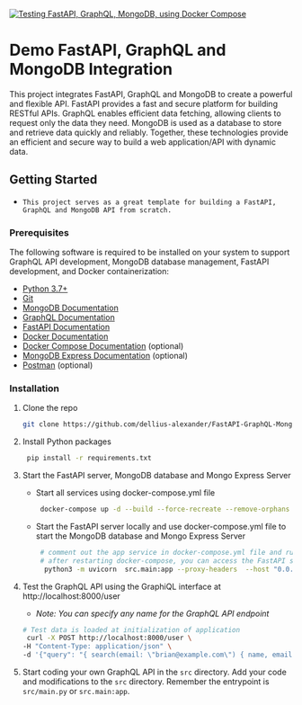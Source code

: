 [![Testing FastAPI, GraphQL, MongoDB, using Docker Compose](https://github.com/dellius-alexander/FastAPI-GraphQL-MongoDB-Demo/actions/workflows/api-tests.yml/badge.svg)](https://github.com/dellius-alexander/FastAPI-GraphQL-MongoDB-Demo/actions/workflows/api-tests.yml)

# Demo FastAPI, GraphQL and MongoDB Integration

This project integrates FastAPI, GraphQL and MongoDB to create a powerful and flexible API. 
FastAPI provides a fast and secure platform for building RESTful APIs. GraphQL enables 
efficient data fetching, allowing clients to request only the data they need. MongoDB is 
used as a database to store and retrieve data quickly and reliably. Together, these 
technologies provide an efficient and secure way to build a web application/API with dynamic data.

## Getting Started

- `This project serves as a great template for building a FastAPI, GraphQL and MongoDB API from scratch.`

### Prerequisites

The following software is required to be installed on your system to support GraphQL API development, 
MongoDB database management, FastAPI development, and Docker containerization:

- [Python 3.7+](https://www.python.org/downloads/)
- [Git](https://git-scm.com/downloads)
- [MongoDB Documentation](https://docs.mongodb.com/)
- [GraphQL Documentation](https://graphql.org/learn/)
- [FastAPI Documentation](https://fastapi.tiangolo.com/)
- [Docker Documentation](https://docs.docker.com/) 
- [Docker Compose Documentation](https://docs.docker.com/compose/) (optional)
- [MongoDB Express Documentation](https://github.com/mongo-express/mongo-express) (optional)
- [Postman](https://www.postman.com/downloads/) (optional)


### Installation

1. Clone the repo
   ```sh
   git clone https://github.com/dellius-alexander/FastAPI-GraphQL-MongoDB-Demo.git
   ```
2. Install Python packages
   ```sh
    pip install -r requirements.txt
    ```
3. Start the FastAPI server, MongoDB database and Mongo Express Server
   - Start all services using docker-compose.yml file
      
     ```sh
      docker-compose up -d --build --force-recreate --remove-orphans --renew-anon-volumes
     ```
     
   - Start the FastAPI server locally and use docker-compose.yml file to start the MongoDB database and Mongo Express Server
      
     ```sh
      # comment out the app service in docker-compose.yml file and run the below command
      # after restarting docker-compose, you can access the FastAPI server locally at http://localhost:8000
       python3 -m uvicorn  src.main:app --proxy-headers  --host "0.0.0.0" --port 8000 --reload
     ```
     
4. Test the GraphQL API using the GraphiQL interface at http://localhost:8000/user
   - *Note: You can specify any name for the GraphQL API endpoint*

   ```sh
   # Test data is loaded at initialization of application
    curl -X POST http://localhost:8000/user \
   -H "Content-Type: application/json" \
   -d '{"query": "{ search(email: \"brian@example.com\") { name, email, age, roles, password, lastUpdated } }"}'

   ```
   
5. Start coding your own GraphQL API in the `src` directory. Add your code and modifications to the `src` directory. 
Remember the entrypoint is `src/main.py` or `src.main:app`.

